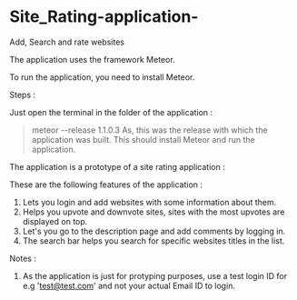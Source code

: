 # Site_Rating-application-
Add, Search  and rate websites 

The application uses the framework Meteor.

To run the application, you need to install Meteor.

Steps :

Just open the terminal in the folder of the application :

> meteor --release 1.1.0.3
As, this was the release with which the application was built. This should install Meteor and run the application. 


The application is a prototype of a site rating application :

These are the following features of the application : 
1. Lets you login and add websites with some information about them.
2. Helps you upvote and downvote sites, sites with the most upvotes are displayed on top. 
3. Let's you go to the description page and add comments by logging in. 
4. The search bar helps you search for specific websites titles in the list. 


Notes :
1. As the application is just for protyping purposes, use a test login ID for e.g 'test@test.com' and not your actual Email ID to login. 
